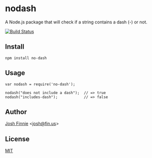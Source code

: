 # nodash
A Node.js package that will check if a string contains a dash (-) or not.

[![Build Status](https://travis-ci.org/joshfinnie/nodash.svg?branch=master)](https://travis-ci.org/joshfinnie/nodash)

## Install

```
npm install no-dash
```

## Usage

```
var nodash = require('no-dash');

nodash("does not include a dash");  // => true
nodash("includes-dash");            // => false
```

## Author

[Josh Finnie](http://www.joshfinnie.com) <[josh@fin.us](mailto:josh@jfin.us)>

## License

[MIT](http://www.joshfinnie.com/license.txt)
